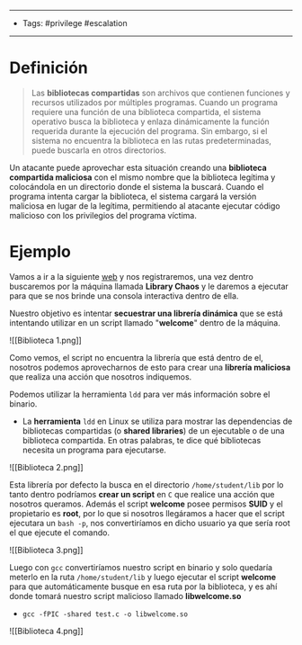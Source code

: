 ------
- Tags: #privilege #escalation 
-----
# Definición

> Las **bibliotecas compartidas** son archivos que contienen funciones y recursos utilizados por múltiples programas. Cuando un programa requiere una función de una biblioteca compartida, el sistema operativo busca la biblioteca y enlaza dinámicamente la función requerida durante la ejecución del programa. Sin embargo, si el sistema no encuentra la biblioteca en las rutas predeterminadas, puede buscarla en otros directorios.

Un atacante puede aprovechar esta situación creando una **biblioteca compartida maliciosa** con el mismo nombre que la biblioteca legítima y colocándola en un directorio donde el sistema la buscará. Cuando el programa intenta cargar la biblioteca, el sistema cargará la versión maliciosa en lugar de la legítima, permitiendo al atacante ejecutar código malicioso con los privilegios del programa víctima.
# Ejemplo

Vamos a ir a la siguiente [web](https://attackdefense.com/) y nos registraremos, una vez dentro buscaremos por la máquina llamada **Library Chaos** y le daremos a ejecutar para que se nos brinde una consola interactiva dentro de ella.

Nuestro objetivo es intentar **secuestrar una librería dinámica** que se está intentando utilizar en un script llamado "**welcome**" dentro de la máquina.

![[Biblioteca 1.png]]

Como vemos, el script no encuentra la librería que está dentro de el, nosotros podemos aprovecharnos de esto para crear una **librería maliciosa** que realiza una acción que nosotros indiquemos.

Podemos utilizar la herramienta ``ldd`` para ver más información sobre el binario. 

- La **herramienta** `ldd` en Linux se utiliza para mostrar las dependencias de bibliotecas compartidas (o **shared libraries**) de un ejecutable o de una biblioteca compartida. En otras palabras, te dice qué bibliotecas necesita un programa para ejecutarse.

![[Biblioteca 2.png]]

Esta librería por defecto la busca en el directorio ``/home/student/lib`` por lo tanto dentro podríamos **crear un script** en ``C`` que realice una acción que nosotros queramos. Además el script **welcome** posee permisos **SUID** y el propietario es **root**, por lo que si nosotros llegáramos a hacer que el script ejecutara un ``bash -p``, nos convertiríamos en dicho usuario ya que sería root el que ejecute el comando.

![[Biblioteca 3.png]]

Luego con ``gcc`` convertiríamos nuestro script en binario y solo quedaría meterlo en la ruta ``/home/student/lib`` y luego ejecutar el script **welcome** para que automáticamente busque en esa ruta por la biblioteca, y es ahí donde tomará nuestro script malicioso llamado **libwelcome.so**

- ``gcc -fPIC -shared test.c -o libwelcome.so``

![[Biblioteca 4.png]]
